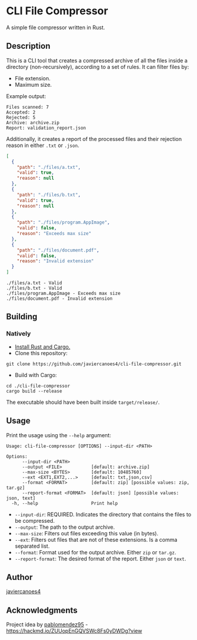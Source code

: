 # CLI File Compressor

A simple file compressor written in Rust.

## Description

This is a CLI tool that creates a compressed archive of all the files inside a directory (non-recursively), according to a set of rules. It can filter files by:
- File extension.
- Maximum size.

Example output:
```
Files scanned: 7
Accepted: 2
Rejected: 5
Archive: archive.zip
Report: validation_report.json
```

Additionally, it creates a report of the processed files and their rejection reason in either `.txt` or `.json`.
```json
[
  {
    "path": "./files/a.txt",
    "valid": true,
    "reason": null
  },
  {
    "path": "./files/b.txt",
    "valid": true,
    "reason": null
  },
  {
    "path": "./files/program.AppImage",
    "valid": false,
    "reason": "Exceeds max size"
  },
  {
    "path": "./files/document.pdf",
    "valid": false,
    "reason": "Invalid extension"
  }
]
```

```
./files/a.txt - Valid
./files/b.txt - Valid
./files/program.AppImage - Exceeds max size
./files/document.pdf - Invalid extension
```



## Building

### Natively

* [Install Rust and Cargo.](https://doc.rust-lang.org/cargo/getting-started/installation.html)
* Clone this repository:
```
git clone https://github.com/javiercanoes4/cli-file-compressor.git
```
* Build with Cargo:
```
cd ./cli-file-compressor
cargo build --release
```
The executable should have been built inside `target/release/`.


## Usage

Print the usage using the `--help` argument:
```
Usage: cli-file-compressor [OPTIONS] --input-dir <PATH>

Options:
      --input-dir <PATH>        
      --output <FILE>           [default: archive.zip]
      --max-size <BYTES>        [default: 10485760]
      --ext <EXT1,EXT2,...>     [default: txt,json,csv]
      --format <FORMAT>         [default: zip] [possible values: zip, tar.gz]
      --report-format <FORMAT>  [default: json] [possible values: json, text]
  -h, --help                    Print help
```

* `--input-dir`: REQUIRED. Indicates the directory that contains the files to be compressed.
* `--output`: The path to the output archive.
* `--max-size`: Filters out files exceeding this value (in bytes).
* `--ext`: Filters out files that are not of these extensions. Is a comma separated list.
* `--format`: Format used for the output archive. Either `zip` or `tar.gz`.
* `--report-format`: The desired format of the report. Either `json` or `text`.


## Author

[javiercanoes4](https://github.com/javiercanoes4)


## Acknowledgments

Project idea by [pablomendez95](https://hackmd.io/@pablomendez95) - https://hackmd.io/ZUUopEnGQVSWc8Fs0yDWDg?view
